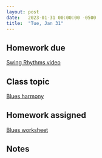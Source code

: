 ```yaml
---
layout: post
date:   2023-01-31 00:00:00 -0500
title:  "Tue, Jan 31"
---
```


## Homework due

[Swing Rhythms video](https://viva.pressbooks.pub/openmusictheory/chapter/swing-rhythms/#assignments)

## Class topic

[Blues harmony](https://viva.pressbooks.pub/openmusictheory/chapter/blues-harmony/)

## Homework assigned

[Blues worksheet](https://viva.pressbooks.pub/openmusictheory/chapter/blues-harmony/#assignments)

## Notes

